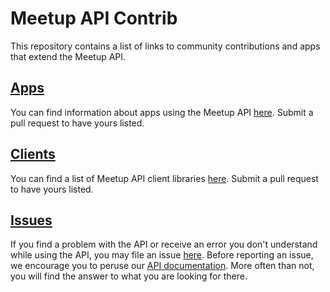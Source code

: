 # Meetup API Contrib

This repository contains a list of links to community contributions and apps that extend the Meetup API.

## [Apps][apps]

You can find information about apps using the Meetup API [here][apps]. Submit a pull request to have yours listed.

## [Clients][clients]

You can find a list of Meetup API client libraries [here][clients]. Submit a pull request to have yours listed.

## [Issues][issues]

If you find a problem with the API or receive an error you don't understand while using the API, you may file an issue [here][issues]. Before reporting an issue, we encourage you to peruse our [API documentation][docs]. More often than not, you will find the answer to what you are looking for there.


[apps]: https://github.com/meetup/api/blob/master/apps.md#meetup-application-directory
[clients]: https://github.com/meetup/api/blob/master/clients.md#meetup-api-client-libraries
[issues]: https://github.com/meetup/api/issues
[docs]: http://www.meetup.com/meetup_api/
